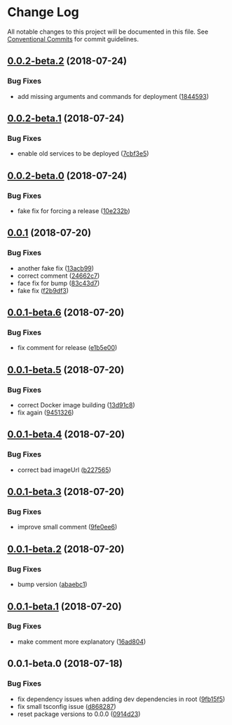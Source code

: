 # Change Log

All notable changes to this project will be documented in this file.
See [Conventional Commits](https://conventionalcommits.org) for commit guidelines.

<a name="0.0.2-beta.2"></a>
## [0.0.2-beta.2](https://github.com/overmindbots/shared-utils/compare/@overmindbots/shared-utils@0.0.2-beta.1...@overmindbots/shared-utils@0.0.2-beta.2) (2018-07-24)


### Bug Fixes

* add missing arguments and commands for deployment ([1844593](https://github.com/overmindbots/shared-utils/commit/1844593))




<a name="0.0.2-beta.1"></a>
## [0.0.2-beta.1](https://github.com/overmindbots/shared-utils/compare/@overmindbots/shared-utils@0.0.2-beta.0...@overmindbots/shared-utils@0.0.2-beta.1) (2018-07-24)


### Bug Fixes

* enable old services to be deployed ([7cbf3e5](https://github.com/overmindbots/shared-utils/commit/7cbf3e5))




<a name="0.0.2-beta.0"></a>
## [0.0.2-beta.0](https://github.com/overmindbots/shared-utils/compare/@overmindbots/shared-utils@0.0.1...@overmindbots/shared-utils@0.0.2-beta.0) (2018-07-24)


### Bug Fixes

* fake fix for forcing a release ([10e232b](https://github.com/overmindbots/shared-utils/commit/10e232b))




<a name="0.0.1"></a>
## [0.0.1](https://github.com/overmindbots/shared-utils/compare/@overmindbots/shared-utils@0.0.1-beta.6...@overmindbots/shared-utils@0.0.1) (2018-07-20)


### Bug Fixes

* another fake fix ([13acb99](https://github.com/overmindbots/shared-utils/commit/13acb99))
* correct comment ([24662c7](https://github.com/overmindbots/shared-utils/commit/24662c7))
* face fix for bump ([83c43d7](https://github.com/overmindbots/shared-utils/commit/83c43d7))
* fake fix ([f2b9df3](https://github.com/overmindbots/shared-utils/commit/f2b9df3))




<a name="0.0.1-beta.6"></a>
## [0.0.1-beta.6](https://github.com/overmindbots/shared-utils/compare/@overmindbots/shared-utils@0.0.1-beta.5...@overmindbots/shared-utils@0.0.1-beta.6) (2018-07-20)


### Bug Fixes

* fix comment for release ([e1b5e00](https://github.com/overmindbots/shared-utils/commit/e1b5e00))




<a name="0.0.1-beta.5"></a>
## [0.0.1-beta.5](https://github.com/overmindbots/shared-utils/compare/@overmindbots/shared-utils@0.0.1-beta.4...@overmindbots/shared-utils@0.0.1-beta.5) (2018-07-20)


### Bug Fixes

* correct Docker image building ([13d91c8](https://github.com/overmindbots/shared-utils/commit/13d91c8))
* fix again ([9451326](https://github.com/overmindbots/shared-utils/commit/9451326))




<a name="0.0.1-beta.4"></a>
## [0.0.1-beta.4](https://github.com/overmindbots/shared-utils/compare/@overmindbots/shared-utils@0.0.1-beta.3...@overmindbots/shared-utils@0.0.1-beta.4) (2018-07-20)


### Bug Fixes

* correct bad imageUrl ([b227565](https://github.com/overmindbots/shared-utils/commit/b227565))




<a name="0.0.1-beta.3"></a>
## [0.0.1-beta.3](https://github.com/overmindbots/shared-utils/compare/@overmindbots/shared-utils@0.0.1-beta.2...@overmindbots/shared-utils@0.0.1-beta.3) (2018-07-20)


### Bug Fixes

* improve small comment ([9fe0ee6](https://github.com/overmindbots/shared-utils/commit/9fe0ee6))




<a name="0.0.1-beta.2"></a>
## [0.0.1-beta.2](https://github.com/overmindbots/shared-utils/compare/@overmindbots/shared-utils@0.0.1-beta.1...@overmindbots/shared-utils@0.0.1-beta.2) (2018-07-20)


### Bug Fixes

* bump version ([abaebc1](https://github.com/overmindbots/shared-utils/commit/abaebc1))




<a name="0.0.1-beta.1"></a>
## [0.0.1-beta.1](https://github.com/overmindbots/shared-utils/compare/@overmindbots/shared-utils@0.0.1-beta.0...@overmindbots/shared-utils@0.0.1-beta.1) (2018-07-20)


### Bug Fixes

* make comment more explanatory ([16ad804](https://github.com/overmindbots/shared-utils/commit/16ad804))




<a name="0.0.1-beta.0"></a>
## 0.0.1-beta.0 (2018-07-18)


### Bug Fixes

* fix dependency issues when adding dev dependencies in root ([9fb15f5](https://github.com/overmindbots/shared-utils/commit/9fb15f5))
* fix small tsconfig issue ([d868287](https://github.com/overmindbots/shared-utils/commit/d868287))
* reset package versions to 0.0.0 ([0914d23](https://github.com/overmindbots/shared-utils/commit/0914d23))
